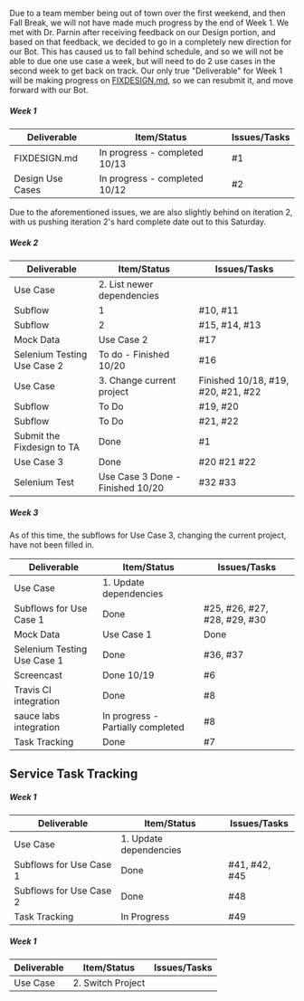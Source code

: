 Due to a team member being out of town over the first weekend, and then Fall Break, we will not have made much progress by the end of Week 1. We met with Dr. Parnin after receiving feedback on our Design portion, and based on that feedback, we decided to go in a completely new direction for our Bot. This has caused us to fall behind schedule, and so we will not be able to due one use case a week, but will need to do 2 use cases in the second week to get back on track. Our only true "Deliverable" for Week 1 will be making progress on [FIXDESIGN.md](https://github.ncsu.edu/gmmack/BuildSlackers/blob/master/FIXDESIGN.md), so we can resubmit it, and move forward with our Bot.

##### Week 1

| Deliverable   | Item/Status   |  Issues/Tasks
| ------------- | ------------  |  ------------
| FIXDESIGN.md      | In progress - completed 10/13          | #1
| Design Use Cases | In progress - completed 10/12 | #2


Due to the aforementioned issues, we are also slightly behind on iteration 2, with us pushing iteration 2's hard complete date out to this Saturday. 
##### Week 2

| Deliverable   | Item/Status   |  Issues/Tasks
| ------------- | ------------  |  ------------
| Use Case      | 2. List newer dependencies          | 
| Subflow | 1 | #10, #11
| Subflow | 2 | #15, #14, #13
| Mock Data | Use Case 2 | #17
| Selenium Testing Use Case 2| To do - Finished 10/20 | #16
| Use Case | 3. Change current project | Finished 10/18, #19, #20, #21, #22
| Subflow | To Do | #19, #20
| Subflow | To Do | #21, #22
| Submit the Fixdesign to TA| Done| #1
| Use Case 3 |Done |#20 #21 #22
| Selenium Test | Use Case 3 Done - Finished 10/20|#32 #33


##### Week 3
As of this time, the subflows for Use Case 3, changing the current project, have not been filled in.

| Deliverable   | Item/Status   |  Issues/Tasks
| ------------- | ------------  |  ------------
| Use Case      | 1. Update dependencies          | 
| Subflows for Use Case 1| Done| #25, #26, #27, #28, #29, #30
| Mock Data | Use Case 1 | Done
| Selenium Testing Use Case 1| Done | #36, #37
|Screencast | Done 10/19 | #6
|Travis CI integration | Done | #8
| sauce labs integration | In progress - Partially completed | #8
| Task Tracking | Done | #7

## Service Task Tracking

##### Week 1

| Deliverable   | Item/Status   |  Issues/Tasks
| ------------- | ------------  |  ------------
| Use Case      | 1. Update dependencies          | 
| Subflows for Use Case 1| Done| #41, #42, #45
| Subflows for Use Case 2 | Done | #48
| Task Tracking | In Progress | #49

##### Week 1
| Deliverable   | Item/Status   |  Issues/Tasks
| ------------- | ------------  |  ------------
| Use Case      | 2. Switch Project          | 
